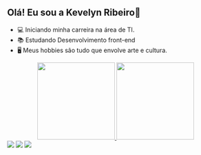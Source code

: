 ## Olá! Eu sou a Kevelyn Ribeiro👋

- 💻 Iniciando minha carreira na área de TI.
- 📚 Estudando Desenvolvimento front-end
- 🖥 Meus hobbies são tudo que envolve arte e cultura.

<div align="center">
  <a href="https://github.com/kevelynribeiro">
  <img height="180em" src="https://github-readme-stats.vercel.app/api?username=kevelynribeiro&show_icons=true&theme=tokyonight&include_all_commits=true&count_private=true"/>
  <img height="180em" src="https://github-readme-stats.vercel.app/api/top-langs/?username=kevelynribeiro&layout=compact&langs_count=7&theme=tokyonight"/>
  </div >
  <div> 
  <a href="https://instagram.com/kevelynr_" target="_blank"><img src="https://img.shields.io/badge/-Instagram-%23E4405F?style=for-the-badge&logo=instagram&logoColor=white" target="_blank"></a>
     <a href = "mailto:kevelyncf12@hotmail.com"><img src="https://img.shields.io/badge/-Gmail-%23333?style=for-the-badge&logo=gmail&logoColor=white" target="_blank"></a>
  <a href="https://www.linkedin.com/in/kevelynribeiroo-/" target="_blank"><img src="https://img.shields.io/badge/-LinkedIn-%230077B5?style=for-the-badge&logo=linkedin&logoColor=white" target="_blank"></a>
  </div>
  
